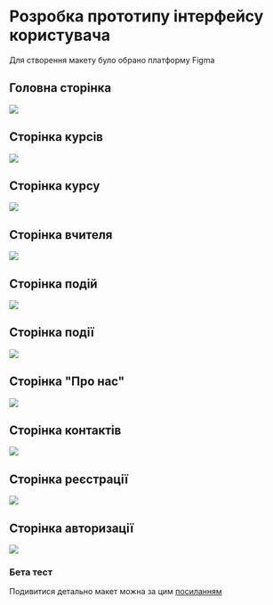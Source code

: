 # Розробка прототипу інтерфейсу користувача

Для створення макету було обрано платформу Figma  

## Головна сторінка

![](./images/HomePage.png)

## Сторінка курсів

![](./images/CoursesPage.png)

## Сторінка курсу

![](./images/CoursePage.png)

## Сторінка вчителя 

![](./images/TeacherPage.png)

## Сторінка подій

![](./images/EventsPage.png)

## Сторінка події

![](./images/EventPage.png)

## Сторінка "Про нас"

![](./images/AboutUsPage.png)

## Сторінка контактів

![](./images/ContactsPage.png)

## Сторінка реєстрації

![](./images/SingInPage.png)

## Сторінка авторизації

![](./images/SingUpPage.png)

### Бета тест
Подивитися детально макет можна за цим [посиланням](https://www.figma.com/proto/HhLZGzCgKbPZZXb4BY2spL/GetUrCourse?node-id=6-1735&node-type=canvas&t=ZICwGr4VyvylDGnU-0&scaling=min-zoom&content-scaling=fixed&page-id=0%3A1)  


